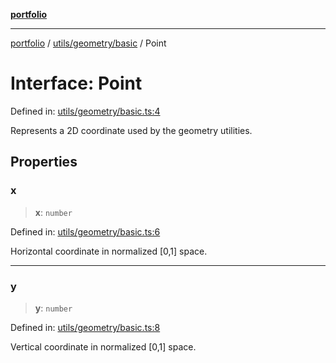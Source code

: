 [**portfolio**](../../../../README.md)

***

[portfolio](../../../../modules.md) / [utils/geometry/basic](../README.md) / Point

# Interface: Point

Defined in: [utils/geometry/basic.ts:4](https://github.com/tnorlund/Portfolio/blob/2e4ba778cfd25480bdea28d478dc2b0ff40c3ee9/portfolio/utils/geometry/basic.ts#L4)

Represents a 2D coordinate used by the geometry utilities.

## Properties

### x

> **x**: `number`

Defined in: [utils/geometry/basic.ts:6](https://github.com/tnorlund/Portfolio/blob/2e4ba778cfd25480bdea28d478dc2b0ff40c3ee9/portfolio/utils/geometry/basic.ts#L6)

Horizontal coordinate in normalized [0,1] space.

***

### y

> **y**: `number`

Defined in: [utils/geometry/basic.ts:8](https://github.com/tnorlund/Portfolio/blob/2e4ba778cfd25480bdea28d478dc2b0ff40c3ee9/portfolio/utils/geometry/basic.ts#L8)

Vertical coordinate in normalized [0,1] space.
